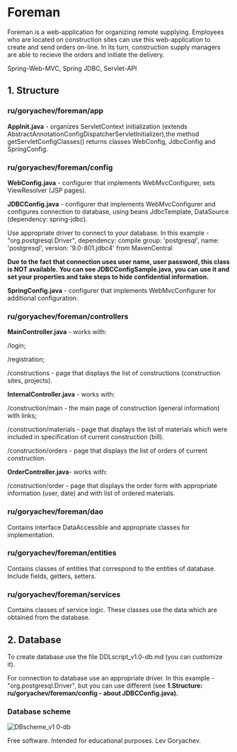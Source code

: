 # Foreman
Foreman is a web-application for organizing remote supplying.
Employees who are located on construction sites can use this web-application to create and send orders on-line. In its turn, construction supply managers are able to recieve the orders and initiate the delivery.

Spring-Web-MVC, Spring JDBC, Servlet-API

<h2>1. Structure</h2>
<h3>ru/goryachev/foreman/app</h3>
<p><b>AppInit.java</b> - organizes ServletContext initialization (extends AbstractAnnotationConfigDispatcherServletInitializer),the method getServletConfigClasses() returns classes WebConfig, JdbcConfig and SpringConfig.</p>
<h3>ru/goryachev/foreman/config</h3>
<p><b>WebConfig.java</b> - configurer that implements WebMvcConfigurer, sets ViewResolver (JSP pages).</p>
<p><b>JDBCConfig.java</b> - configurer that implements WebMvcConfigurer and configures connection to database, using  beans JdbcTemplate, DataSource (dependency: spring-jdbc).</p>
<p>Use appropriate driver to connect to your database. In this example -  "org.postgresql.Driver", dependency: compile group: 'postgresql', name: 'postgresql', version: '9.0-801.jdbc4' from MavenCentral</p>
<p><b>Due to the fact that connection uses user name, user password, this class is NOT available. You can see JDBCConfigSample.java, you can use it and set your properties and take steps to hide confidential information.</b></p>
<p><b>SpringConfig.java</b> - configurer that implements WebMvcConfigurer for additional configuration.</p>
<h3>ru/goryachev/foreman/controllers</h3>
<p><b>MainController.java</b> - works with: </p>
<p>/login;</p>
<p>/registration;</p>
<p>/constructions - page that displays the list of constructions (construction sites, projects).</p>
<p><b>InternalController.java</b> - works with: </p>
<p>/construction/main - the main page of construction (general information) with links;</p>
<p>/construction/materials - page that displays the list of materials which were included in specification of current construction (bill).</p>
<p>/construction/orders - page that displays the list of orders of current construction.</p>
<p><b>OrderController.java</b>- works with:</p>
<p>/construction/order  - page that displays the order form with appropriate information (user, date) and with list of ordered materials.</p>
<h3>ru/goryachev/foreman/dao</h3>
<p>Contains interface DataAccessible and appropriate classes for implementation.</p>
<h3>ru/goryachev/foreman/entities</h3>
<p>Contains classes of entities that correspond to the entities of database. Include fields, getters, setters.</p>
<h3>ru/goryachev/foreman/services</h3>
<p>Contains classes of service logic. These classes use the data which are obtained from the database.</p>

<h2>2. Database</h2>
<p>To create database use the file DDLscript_v1.0-db.md (you can customize it).</p>
<p>For connection to database use an appropriate driver. In this example - "org.postgresql.Driver", but you can use different (see <b>1.Structure: ru/goryachev/foreman/config - about JDBCConfig.java).</b></p>
<h3>Database scheme</h3>

![DBscheme_v1 0-db](https://user-images.githubusercontent.com/61917893/97116617-6ddbc600-170f-11eb-94f4-f646b5e49360.jpg)

<p>Free software.  Intended for educational purposes. Lev Goryachev.</p>
